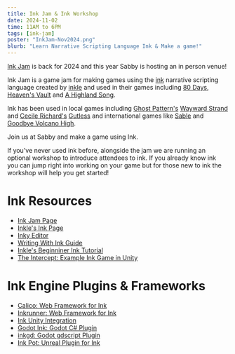 ```yaml
---
title: Ink Jam & Ink Workshop
date: 2024-11-02
time: 11AM to 6PM
tags: [ink-jam]
poster: "InkJam-Nov2024.png"
blurb: "Learn Narrative Scripting Language Ink & Make a game!"
---
```


[Ink Jam](https://itch.io/jam/inkjam-2024) is back for 2024 and this year Sabby is hosting an in person venue!

Ink Jam is a game jam for making games using the [ink](https://www.inklestudios.com/ink) narrative scripting language created by [inkle](https://www.inklestudios.com/) and used in their games including [80 Days](https://www.inklestudios.com/80days), [Heaven's Vault](https://www.inklestudios.com/heavensvault/) and [A Highland Song](https://www.inklestudios.com/a-highland-song).

Ink has been used in local games including [Ghost Pattern's](https://ghostpattern.net/) [Wayward Strand](https://www.waywardstrand.com/) and [Cecile Richard's](https://cecilerichard.design/) [Gutless](https://dominoclub.itch.io/gutless) and international games like [Sable](https://www.shed-works.co.uk/sable) and [Goodbye Volcano High](https://store.steampowered.com/app/1310330/Goodbye_Volcano_High/).

Join us at Sabby and make a game using Ink.

If you've never used ink before, alongside the jam we are running an optional workshop to introduce attendees to ink. If you already know ink you can jump right into working on your game but for those new to ink the workshop will help you get started!

# Ink Resources
- [Ink Jam Page](https://itch.io/jam/inkjam-2024)
- [Inkle's Ink Page](https://www.inklestudios.com/ink)
- [Inky Editor](https://github.com/inkle/inky/releases/)
- [Writing With Ink Guide](https://github.com/inkle/ink/blob/master/Documentation/WritingWithInk.md)
- [Inkle's Beginniner Ink Tutorial](https://www.inklestudios.com/ink/web-tutorial/)
- [The Intercept: Example Ink Game in Unity](https://github.com/inkle/the-intercept)
# Ink Engine Plugins & Frameworks
- [Calico: Web Framework for Ink](https://elliotherriman.itch.io/calico)
- [Inkrunner: Web Framework for Ink](https://isyourguy.itch.io/inkrunner-pe)
- [Ink Unity Integration](https://github.com/inkle/ink-unity-integration)
- [Godot Ink: Godot C# Plugin](https://github.com/paulloz/godot-ink)
- [inkgd: Godot gdscript Plugin](https://github.com/ephread/inkgd)
- [Ink Pot: Unreal Plugin for Ink](https://github.com/The-Chinese-Room/Inkpot)